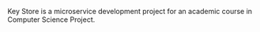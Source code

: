 Key Store is a microservice development project for an academic course in Computer Science Project.
